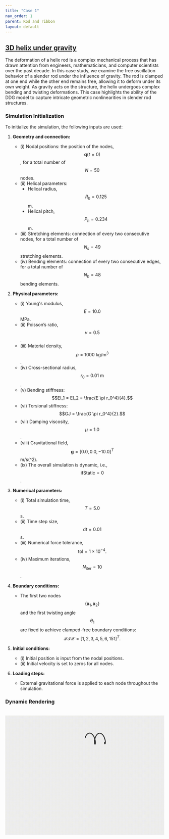 ```yaml
---
title: "Case 1"
nav_order: 1
parent: Rod and ribbon
layout: default
---
```


## [3D helix under gravity](https://github.com/weicheng-huang-mechanics/DDG_Tutorial/tree/main/3d_curve/case_1)

The deformation of a helix rod is a complex mechanical process that has drawn attention from engineers, mathematicians, and computer scientists over the past decade. In this case study, we examine the free oscillation behavior of a slender rod under the influence of gravity. The rod is clamped at one end while the other end remains free, allowing it to deform under its own weight. As gravity acts on the structure, the helix undergoes complex bending and twisting deformations. This case highlights the ability of the DDG model to capture intricate geometric nonlinearities in slender rod structures.

### Simulation Initialization

To initialize the simulation, the following inputs are used:

1. **Geometry and connection:**  
   - (i) Nodal positions: the position of the nodes, $$\mathbf{q}(t=0)$$, for a total number of $$N=50$$ nodes.  
   - (ii) Helical parameters:  
     - Helical radius, $$R_h = 0.125$$ m.  
     - Helical pitch, $$P_h = 0.234$$ m.  
   - (iii) Stretching elements: connection of every two consecutive nodes, for a total number of $$N_{s}=49$$ stretching elements.  
   - (iv) Bending elements: connection of every two consecutive edges, for a total number of $$N_{b}=48$$ bending elements.  

2. **Physical parameters:**  
   - (i) Young's modulus, $$E=10.0$$ MPa.  
   - (ii) Poisson’s ratio, $$\nu=0.5$$.  
   - (iii) Material density, $$\rho=1000\mathrm{~kg/m^3}$$.  
   - (iv) Cross-sectional radius, $$r_{0}=0.01\mathrm{~m}$$.  
   - (v) Bending stiffness: $$EI_1 = EI_2 = \frac{E \pi r_0^4}{4}.$$  
   - (vi) Torsional stiffness: $$GJ = \frac{G \pi r_0^4}{2}.$$  
   - (vii) Damping viscosity, $$\mu = 1.0$$.  
   - (viii) Gravitational field, $$\mathbf{g} = [0.0, 0.0, -10.0]^{T}$$ m/s\(^2\).  
   - (ix) The overall simulation is dynamic, i.e., $$ \mathrm{ifStatic} = 0$$.  

3. **Numerical parameters:**  
   - (i) Total simulation time, $$T=5.0$$ s.  
   - (ii) Time step size, $$\mathrm{d}t=0.01$$ s.  
   - (iii) Numerical force tolerance, $$\mathrm{tol} = 1 \times 10^{-4}.$$  
   - (iv) Maximum iterations, $$N_{\mathrm{iter}}=10$$.  

4. **Boundary conditions:**  
   - The first two nodes $$\{ \mathbf{x}_{1}, \mathbf{x}_{2} \}$$ and the first twisting angle $$\theta_{1}$$ are fixed to achieve clamped-free boundary conditions: $$\mathcal{FIX} = [1,2,3,4,5,6,151]^{T}.$$  

5. **Initial conditions:**  
   - (i) Initial position is input from the nodal positions.  
   - (ii) Initial velocity is set to zeros for all nodes.  

6. **Loading steps:**  
   - External gravitational force is applied to each node throughout the simulation.  

### Dynamic Rendering
<br/><img src='../assets/videos/rod_1.gif' width="600">
